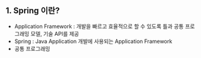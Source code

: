 ## 1. Spring 이란?
- Application Framework : 개발을 빠르고 효율적으로 할 수 있도록 틀과 공통 프로그래밍 모델, 기술 API를 제공
- Spring : Java Application 개발에 사용되는 Application Framework
- 공통 프로그래밍